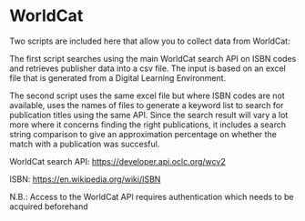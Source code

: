 # WorldCat

Two scripts are included here that allow you to collect data from WorldCat:

The first script searches using the main WorldCat search API on ISBN codes and retrieves publisher data into a csv file. The input is based on an excel file that is generated from a Digital Learning Environment.

The second script uses the same excel file but where ISBN codes are not available, uses the names of files to generate a keyword list to search for publication titles using the same API. Since the search result will vary a lot more where it concerns finding the right publications, it includes a search string comparison to give an approximation percentage on whether the match with a publication was succesful.

WorldCat search API: https://developer.api.oclc.org/wcv2

ISBN: https://en.wikipedia.org/wiki/ISBN

N.B.: Access to the WorldCat API requires authentication which needs to be acquired beforehand
